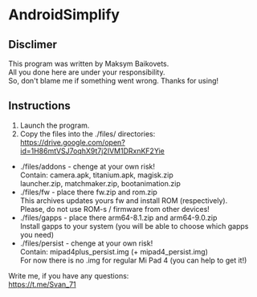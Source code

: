 # AndroidSimplify

## Disclimer

This program was written by Maksym Baikovets.  
All you done here are under your responsibility.  
So, don't blame me if something went wrong. Thanks for using!  

## Instructions

1. Launch the program.
1. Copy the files into the ./files/ directories:  
<https://drive.google.com/open?id=1H86mtVSJ7oqhX9t7j2IVM1DRxnKF2Yie>

* ./files/addons - chenge at your own risk!  
  Contain: camera.apk, titanium.apk, magisk.zip  
  launcher.zip, matchmaker.zip, bootanimation.zip
* ./files/fw - place there fw.zip and rom.zip  
  This archives updates yours fw and install ROM (respectively).  
  Please, do not use ROM-s / firmware from other devices!  
* ./files/gapps - place there arm64-8.1.zip and arm64-9.0.zip  
  Install gapps to your system (you will be able to choose which gapps you need)
* ./files/persist - chenge at your own risk!  
  Contain: mipad4plus_persist.img (+ mipad4_persist.img)  
  For now there is no .img for regular Mi Pad 4 (you can help to get it!)

Write me, if you have any questions:  
<https://t.me/Svan_71>
